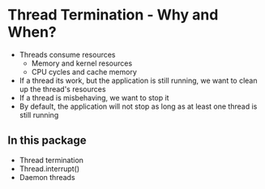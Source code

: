 # Thread Termination - Why and When?

- Threads consume resources
  - Memory and kernel resources
  - CPU cycles and cache memory
- If a thread its work, but the application is still running, we want to clean up the thread's resources
- If a thread is misbehaving, we want to stop it
- By default, the application will not stop as long as at least one thread is still running

## In this package
- Thread termination
- Thread.interrupt()
- Daemon threads